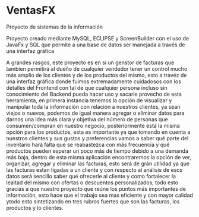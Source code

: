 # VentasFX
Proyecto de sistemas de la información 

Proyecto creado mediante MySQL, ECLIPSE 
y ScreenBuilder con el uso de JavaFx y SQL que permite a una 
base de datos ser manejada a través de una interfaz gráfica

A grandes rasgos, este proyecto es en sí un genstor de facturas que
tambien permitirá al dueño de cualquier vendedor tener un control 
mucho más amplio de los clientes y de los productos del mismo, esto
a travéz de una interfaz gráfica donde fuimos extremadamente cuidadosos
con los detalles del Frontend con tal de que cualquier persona incluso
sin conocimiento del Backend pueda hacer uso y sacarle provecho de esta
herramienta, en primera instancia tenemos la opción de visualizar y manipular
toda la información con relación a nuestros clientes, ya sean viejos o nuevos,
podemos de igual manera agregar o eliminar datos para darnos una idea
más clara y objetiva del número de personas que consumen/compran en nuestro
negocio, posteriormente está la misma opción para los productos, esta es
importante ya que tomando en cuenta a nuestros clientes y sus gustos y preferencias
vamos a saber qué parte del inventario hará falta que se reabastezca con más 
frecuencia y qué productos pueden esperar un poco más de tiempo debido a una
demanda más baja, dentro de esta misma aplicación encontraremos la opción de
ver, organizar, agregar y eliminar las facturas, esto será de grán utilidad ya
que las facturas estan ligadas a un cliente y con respecto al análisis de esos datos
será sencillo saber qué ofrecerle al cliente y como fortalecer la lealtad del mismo
con ofertas o descuentos personalizados, todo esto gracias a que nuestro proyecto que 
reúne los puntos más importantes de información, esto hace que el trabajo sea mas eficiente 
y con mayor calidad ytodo esto sintetizando en tres rubros fuertes 
que son las facturas, los productos y lo clientes.
